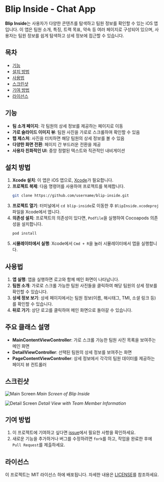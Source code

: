 # Blip Inside - Chat App

**Blip Inside**는 사용자가 다양한 콘텐츠를 탐색하고 팀원 정보를 확인할 수 있는 iOS 앱입니다. 이 앱은 팀원 소개, 특징, 트랙 목표, 약속 등 여러 페이지로 구성되어 있으며, 사용자는 팀원 정보를 쉽게 탐색하고 상세 정보에 접근할 수 있습니다.

## 목차
- [기능](#기능)
- [설치 방법](#설치-방법)
- [사용법](#사용법)
- [스크린샷](#스크린샷)
- [기여 방법](#기여-방법)
- [라이선스](#라이선스)

## 기능
- **팀 소개 페이지**: 각 팀원의 상세 정보를 제공하는 페이지로 이동
- **가로 슬라이드 이미지 뷰**: 팀원 사진을 가로로 스크롤하여 확인할 수 있음
- **탭 제스처**: 사진을 터치하면 해당 팀원의 상세 정보를 볼 수 있음
- **다양한 화면 전환**: 페이지 간 부드러운 전환을 제공
- **사용자 친화적인 UI**: 중앙 정렬된 텍스트와 직관적인 내비게이션

## 설치 방법
1. **Xcode 설치**: 이 앱은 iOS 앱으로, [Xcode](https://developer.apple.com/xcode/)가 필요합니다.
2. **프로젝트 복제**: 다음 명령어를 사용하여 프로젝트를 복제합니다.
    ```bash
    git clone https://github.com/username/blip-inside.git
    ```
3. **프로젝트 열기**: 터미널에서 `cd blip-inside`로 이동한 후 `BlipInside.xcodeproj` 파일을 Xcode에서 엽니다.
4. **의존성 설치**: 프로젝트의 의존성이 있다면, `Podfile`을 실행하여 Cocoapods 의존성을 설치합니다.
    ```bash
    pod install
    ```
5. **시뮬레이터에서 실행**: Xcode에서 `Cmd + R`을 눌러 시뮬레이터에서 앱을 실행합니다.

## 사용법
1. **앱 실행**: 앱을 실행하면 로고와 함께 메인 화면이 나타납니다.
2. **팀원 소개**: 가로로 스크롤 가능한 팀원 사진들을 클릭하여 해당 팀원의 상세 정보를 확인할 수 있습니다.
3. **상세 정보 보기**: 상세 페이지에서는 팀원 정보(이름, 해시태그, TMI, 소셜 링크 등)를 확인할 수 있습니다.
4. **뒤로 가기**: 상단 로고를 클릭하여 메인 화면으로 돌아갈 수 있습니다.

## 주요 클래스 설명
- **MainContentViewController**: 가로 스크롤 가능한 팀원 사진 목록을 보여주는 메인 화면
- **DetailViewController**: 선택된 팀원의 상세 정보를 보여주는 화면
- **PageContentViewController**: 상세 정보에서 각각의 팀원 데이터를 제공하는 페이지 뷰 컨트롤러

## 스크린샷
![Main Screen](./screenshots/main_screen.png)
*Main Screen of Blip Inside*

![Detail Screen](./screenshots/detail_screen.png)
*Detail View with Team Member Information*

## 기여 방법
1. 이 프로젝트에 기여하고 싶다면 [issue](https://github.com/username/blip-inside/issues)에서 필요한 사항을 확인하세요.
2. 새로운 기능을 추가하거나 버그를 수정하려면 `fork`를 하고, 작업을 완료한 후에 `Pull Request`를 제출하세요.

## 라이선스
이 프로젝트는 MIT 라이선스 하에 배포됩니다. 자세한 내용은 [LICENSE](./LICENSE)를 참조하세요.
